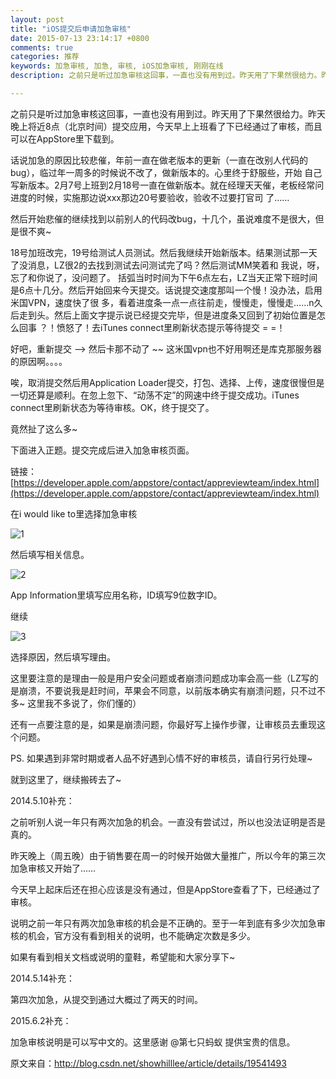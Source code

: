 ```yaml
---
layout: post
title: "iOS提交后申请加急审核"
date: 2015-07-13 23:14:17 +0800
comments: true
categories: 推荐
keywords: 加急审核, 加急, 审核, iOS加急审核, 刚刚在线
description: 之前只是听过加急审核这回事，一直也没有用到过。昨天用了下果然很给力。昨天晚上将近8点（北京时间）提交应用，今天早上上班看了下已经通过了审核，而且可以在AppStore里下载到。

---
```



之前只是听过加急审核这回事，一直也没有用到过。昨天用了下果然很给力。昨天晚上将近8点（北京时间）提交应用，今天早上上班看了下已经通过了审核，而且可以在AppStore里下载到。


话说加急的原因比较悲催，年前一直在做老版本的更新（一直在改别人代码的bug），临过年一周多的时候说不改了，做新版本的。心里终于舒服些，开始
自己写新版本。2月7号上班到2月18号一直在做新版本。就在经理天天催，老板经常问进度的时候，实施那边说xxx那边20号要验收，验收不过要打官司
了……


然后开始悲催的继续找到以前别人的代码改bug，十几个，虽说难度不是很大，但是很不爽~


18号加班改完，19号给测试人员测试。然后我继续开始新版本。结果测试那一天了没消息，LZ很2的去找到测试去问测试完了吗？然后测试MM笑着和
我说，呀，忘了和你说了，没问题了。 
括弧当时时间为下午6点左右，LZ当天正常下班时间是6点十几分。然后开始回来今天提交。话说提交速度那叫一个慢！没办法，启用米国VPN，速度快了很
多，看着进度条一点一点往前走，慢慢走，慢慢走……n久后走到头。然后上面文字提示说已经提交完毕，但是进度条又回到了初始位置是怎么回事 
？！愤怒了！去iTunes connect里刷新状态提示等待提交
 = =！


好吧，重新提交 --> 然后卡那不动了 ~~ 这米国vpn也不好用啊还是库克那服务器的原因啊。。。。


唉，取消提交然后用Application Loader提交，打包、选择、上传，速度很慢但是一切还算是顺利。在忽上忽下、“动荡不定”的网速中终于提交成功。iTunes connect里刷新状态为等待审核。OK，终于提交了。


竟然扯了这么多~


下面进入正题。提交完成后进入加急审核页面。


链接：[https://developer.apple.com/appstore/contact/appreviewteam/index.html](https://developer.apple.com/appstore/contact/appreviewteam/index.html)


在i would like to里选择加急审核


![1](http://7xjrlb.com1.z0.glb.clouddn.com/jiaji1.png)


然后填写相关信息。


![2](http://7xjrlb.com1.z0.glb.clouddn.com/jiaji2.png)


App Information里填写应用名称，ID填写9位数字ID。


继续

![3](http://7xjrlb.com1.z0.glb.clouddn.com/jiaji3.png)


选择原因，然后填写理由。


这里要注意的是理由一般是用户安全问题或者崩溃问题成功率会高一些（LZ写的是崩溃，不要说我是赶时间，苹果会不同意，以前版本确实有崩溃问题，只不过不多~ 这里我不多说了，你们懂的）


还有一点要注意的是，如果是崩溃问题，你最好写上操作步骤，让审核员去重现这个问题。


PS. 如果遇到非常时期或者人品不好遇到心情不好的审核员，请自行另行处理~


就到这里了，继续搬砖去了~


2014.5.10补充：


之前听别人说一年只有两次加急的机会。一直没有尝试过，所以也没法证明是否是真的。


昨天晚上（周五晚）由于销售要在周一的时候开始做大量推广，所以今年的第三次加急审核又开始了……


今天早上起床后还在担心应该是没有通过，但是AppStore查看了下，已经通过了审核。


说明之前一年只有两次加急审核的机会是不正确的。至于一年到底有多少次加急审核的机会，官方没有看到相关的说明，也不能确定次数是多少。


如果有看到相关文档或说明的童鞋，希望能和大家分享下~


2014.5.14补充：


第四次加急，从提交到通过大概过了两天的时间。


2015.6.2补充：

加急审核说明是可以写中文的。这里感谢 @第七只蚂蚁 提供宝贵的信息。


原文来自：http://blog.csdn.net/showhilllee/article/details/19541493
